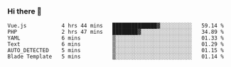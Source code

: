 ### Hi there 👋

<!--START_SECTION:waka-->

```text
Vue.js           4 hrs 44 mins   ██████████████▓░░░░░░░░░░   59.14 %
PHP              2 hrs 47 mins   ████████▓░░░░░░░░░░░░░░░░   34.89 %
YAML             6 mins          ▒░░░░░░░░░░░░░░░░░░░░░░░░   01.33 %
Text             6 mins          ▒░░░░░░░░░░░░░░░░░░░░░░░░   01.29 %
AUTO_DETECTED    5 mins          ▒░░░░░░░░░░░░░░░░░░░░░░░░   01.15 %
Blade Template   5 mins          ▒░░░░░░░░░░░░░░░░░░░░░░░░   01.14 %
```

<!--END_SECTION:waka-->

<!--
**Jonas-VanHaeken/Jonas-VanHaeken** is a ✨ _special_ ✨ repository because its `README.md` (this file) appears on your GitHub profile.

Here are some ideas to get you started:

- 🔭 I’m currently working on ...
- 🌱 I’m currently learning ...
- 👯 I’m looking to collaborate on ...
- 🤔 I’m looking for help with ...
- 💬 Ask me about ...
- 📫 How to reach me: ...
- 😄 Pronouns: ...
- ⚡ Fun fact: ...
-->
